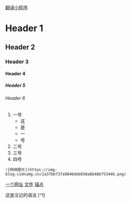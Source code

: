<a href="https://github.com/scottzwells"> 翻译小程序 </a>
# Header 1
## Header 2
### Header 3
#### Header 4
##### Header 5
###### Header 6

1. 一号
   - 这
   - 是
   - 一
   - 号
3. 二号
4. 三号
5. 四号

` ![网络图片](https://img-blog.csdnimg.cn/1a37bb737a9846deb658a8b48bf5344b.png) `

[一个网址](https://www.baidu.com "跳转至网页")
[文件](./示例.md "跳转至本地 示例.md 文件")
[锚点](#1-一号 "跳转至当前文档 1.3 列表 对应的锚点")

这是注记的语法 [^1]
